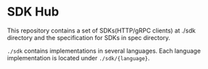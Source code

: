 # SDK Hub
This repository contains a set of SDKs(HTTP/gRPC clients) at ./sdk directory and the specification for SDKs in spec directory.

`./sdk` contains implementations in several languages. Each language implementation is located under `./sdk/{language}`.
